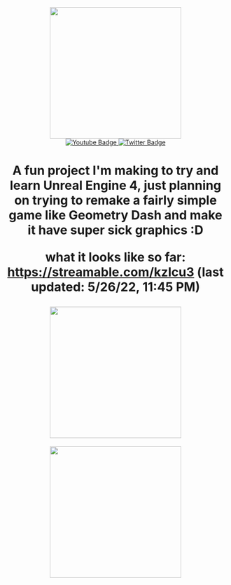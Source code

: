 <div id="header" align="center">
  <img src="https://c.tenor.com/7swY-gteMEEAAAAC/geometry-dash.gif" width="300"/>
</div>
<div id="badges" align="center">
  <a href="https://www.youtube.com/channel/UCS2CnSud86BNoV9QA3tiHZA">
    <img src="https://img.shields.io/badge/YouTube-red?style=for-the-badge&logo=youtube&logoColor=white" alt="Youtube Badge"/>
  </a>
  <a href="https://twitter.com/Kappasike">
    <img src="https://img.shields.io/badge/Twitter-blue?style=for-the-badge&logo=twitter&logoColor=white" alt="Twitter Badge"/>
  </a>
  <h1>
A fun project I'm making to try and learn Unreal Engine 4, just planning on trying to remake a fairly simple game like Geometry Dash and make it have super sick graphics :D

what it looks like so far: https://streamable.com/kzlcu3 (last updated: 5/26/22, 11:45 PM)

  <img src="https://c.tenor.com/CyizlWwbNJYAAAAC/fumo-spin.gif" width="300px"/>
</h1>
  <img src="https://tenor.com/view/touhou-fumo-rumia-fumo-plush-gif-25365716" width="300px"/>
</div>
